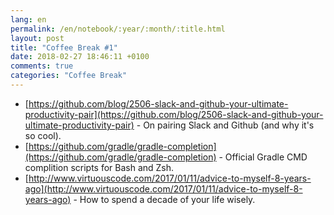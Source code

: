 ```yaml
---
lang: en
permalink: /en/notebook/:year/:month/:title.html
layout: post
title: "Coffee Break #1"
date: 2018-02-27 18:46:11 +0100
comments: true
categories: "Coffee Break"
---
```


- [https://github.com/blog/2506-slack-and-github-your-ultimate-productivity-pair](https://github.com/blog/2506-slack-and-github-your-ultimate-productivity-pair) - On pairing Slack and Github (and why it's so cool).
- [https://github.com/gradle/gradle-completion](https://github.com/gradle/gradle-completion) - Official Gradle CMD complition scripts for Bash and Zsh.
- [http://www.virtuouscode.com/2017/01/11/advice-to-myself-8-years-ago](http://www.virtuouscode.com/2017/01/11/advice-to-myself-8-years-ago) - How to spend a decade of your life wisely.
